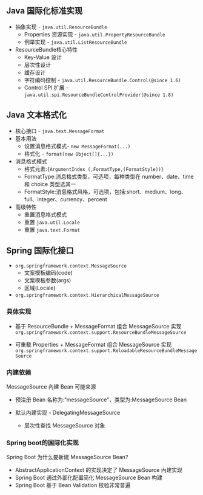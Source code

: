## Java 国际化标准实现

* 抽象实现 - `java.util.ResourceBundle`
  * Properties 资源实现 - `java.util.PropertyResourceBundle`  
  * 例举实现 - `java.util.ListResourceBundle`
* ResourceBundle核心特性
  * Key-Value 设计
  * 层次性设计
  * 缓存设计
  * 字符编码控制 - `java.util.ResourceBundle.Control(@since 1.6)`
  * Control SPI 扩展 - `java.util.spi.ResourceBundleControlProvider(@since 1.8)`

## Java 文本格式化

* 核心接口 - `java.text.MessageFormat`
* 基本用法
  * 设置消息格式模式- `new MessageFormat(...)`
  * 格式化 - `format(new Object[]{...})`
* 消息格式模式
  * 格式元素:`{ArgumentIndex (,FormatType,(FormatStyle))}`
  * FormatType:消息格式类型，可选项，每种类型在 number、date、time 和 choice 类型选其一
  * FormatStyle:消息格式风格，可选项，包括:short、medium、long、full、integer、currency、percent
* 高级特性
  * 重置消息格式模式
  * 重置 `java.util.Locale`
  * 重置 `java.text.Format`

## Spring 国际化接口

* `org.springframework.context.MessageSource`
  * 文案模板编码(code)
  * 文案模板参数(args)
  * 区域(Locale)
* `org.springframework.context.HierarchicalMessageSource`

### 具体实现

* 基于 ResourceBundle + MessageFormat 组合 MessageSource 实现 `org.springframework.context.support.ResourceBundleMessageSource`

* 可重载 Properties + MessageFormat 组合 MessageSource 实现`org.springframework.context.support.ReloadableResourceBundleMessageSource`

### 内建依赖

MessageSource 內建 Bean 可能来源

* 预注册 Bean 名称为:“messageSource”，类型为:MessageSource Bean

* 默认內建实现 - DelegatingMessageSource
  * 层次性查找 MessageSource 对象

### Spring boot的国际化实现

Spring Boot 为什么要新建 MessageSource Bean?

* AbstractApplicationContext 的实现决定了 MessageSource 內建实现 
* Spring Boot 通过外部化配置简化 MessageSource Bean 构建
* Spring Boot 基于 Bean Validation 校验非常普遍
